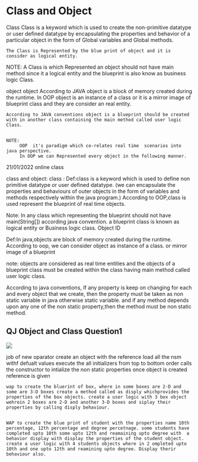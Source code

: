 # Class and Object
Class
    Class is a keyword which is used to create the non-primitive datatype or user defined datatype by encapsulating the properties and behavior of a particular object
    in the form of Global variables and Global methods.

    The Class is Represented by the blue print of object and it is consider as logical entity.


  NOTE:
        A Class is which Represented an object should not have main method since it a logical entity and the blueprint is also know as business logic Class.


  object
      object According to JAVA object is a block of memory created during the runtime.
      In OOP object is an instance of a class or it is a mirror image of blueprint class and they are consider an real entity.

    According to JAVA conventions object is a blueprint should be created with in another class containing the main method called user logic Class.


    NOTE:
         OOP  it's paradigm which co-relates real time  scenarios into java perspective.
         In OOP we can Represented every object in the following manner.

21/01/2022 online class

  class and object: 
    class : 
  Def:class is a keyword which is used to define non primitive datatype or user defined datatype. (we can encapsulate the properties and behaviours of outer objects in the form of variables and methods respectively within the java program.) According to OOP,class is used represent the blueprint of real time objects. 

  Note: In any class which representing the blueprint should not have main(String[]) according java convention. a blueprint class is known as logical entity or Business logic class. 
  Object ID

  Def:In java,objects are block of memory created during the runtime. According to oop, we can consider object as instance of a class. or mirror image of a blueprint 

  note: objects are considered as real time entities and the objects of a blueprint class must be created within the class having main method called user logic class. 

  According to java conventions, If any property is keep on changing for each and every object that we create, then the property must be taken as non static variable in java otherwise static variable. and if any method depends upon any one of the non static property,then the method must be non static method.

## QJ Object and Class Question1
<img src="https://github.com/yogeshjoga/c-learning-30-days/blob/master/QjOopQuestion1.png">



job of new oparator
    create an object with the reference
    load all the nsm withf defualt values
    execute the all initializers from top to bottom order
    calls the constructor to intialize the non static properties
    once object is created reference is given



    wap to create the bluerint of box, where in some boxes are 2-D and some are 3-D boxes create a method called as disply whichprovides the properties of the box objects. create a user logic with 3 box object wehrein 2 boxes are 2-D and another 3-D boxes and siplay their properties by calling disply behaviour.


    WAP to create the blue print of student with the properties name 10th percentage, 12th percentage and degree percetnage. some students have completed upto 10th some upto 12th and reamaining upto degree with  a behavior display with display the properties of the student object.
    create a user logic with 4 students objects where in 2 ompleted upto 10th and one upto 12th and reamining upto degree. Display therir behaviour also.